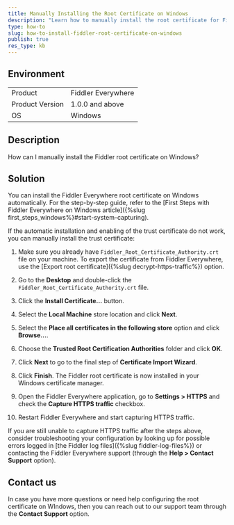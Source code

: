 ```yaml
---
title: Manually Installing the Root Certificate on Windows
description: "Learn how to manually install the root certificate for Fiddler Everywhere on Windows."
type: how-to
slug: how-to-install-fiddler-root-certificate-on-windows
publish: true
res_type: kb
---
```


## Environment

|   |   |
|---|---|
| Product   |  Fiddler Everywhere  |
| Product Version | 1.0.0 and above  |
| OS | Windows |

## Description

How can I manually install the Fiddler root certificate on Windows?

## Solution

You can install the Fiddler Everywhere root certificate on Windows automatically. For the step-by-step guide, refer to the [First Steps with Fiddler Everywhere on Windows article]({%slug first_steps_windows%}#start-system-capturing).

If the automatic installation and enabling of the trust certificate do not work, you can manually install the trust certificate:

1. Make sure you already have `Fiddler_Root_Certificate_Authority.crt` file on your machine. To export the certificate from Fiddler Everywhere, use the [Export root certificate]({%slug decrypt-https-traffic%}) option.

1. Go to the __Desktop__ and double-click the `Fiddler_Root_Certificate_Authority.crt` file.

1. Click the __Install Certificate...__ button.

1. Select the __Local Machine__ store location and click __Next__.

1. Select the __Place all certificates in the following store__ option and click __Browse...__.

1. Choose the __Trusted Root Certification Authorities__ folder and click __OK__.

1. Click __Next__ to go to the final step of __Certificate Import Wizard__.

1. Click __Finish__. The Fiddler root certificate is now installed in your Windows certificate manager.

1. Open the Fiddler Everywhere application, go to __Settings > HTTPS__ and check the **Capture HTTPS traffic** checkbox.

1. Restart Fiddler Everywhere and start capturing HTTPS traffic.


If you are still unable to capture HTTPS traffic after the steps above, consider troubleshooting your configuration by looking up for possible errors logged in [the Fiddler log files]({%slug fiddler-log-files%}) or contacting the Fiddler Everywhere support (through the **Help > Contact Support** option).

## Contact us

In case you have more questions or need help configuring the root certificate on WIndows, then you can reach out to our support team through the **Contact Support** option.